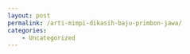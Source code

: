 ```yaml
---
layout: post
permalink: /arti-mimpi-dikasih-baju-primbon-jawa/
categories:
    - Uncategorized
---
```


